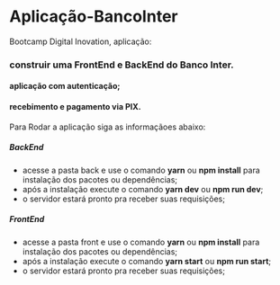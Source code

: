 # Aplicação-BancoInter

Bootcamp Digital Inovation, aplicação:

### construir uma FrontEnd e BackEnd do Banco Inter.

#### aplicação com autenticação;
#### recebimento e pagamento via PIX.

Para Rodar a aplicação siga as informaçãoes abaixo:
##### BackEnd
- acesse a pasta back e use o comando **yarn** ou **npm install** para instalação dos pacotes ou dependências;
- após a instalação execute o comando **yarn dev** ou **npm run dev**;
- o servidor estará pronto pra receber suas requisições;

##### FrontEnd
- acesse a pasta front e use o comando **yarn** ou **npm install** para instalação dos pacotes ou dependências;
- após a instalação execute o comando **yarn start** ou **npm run start**;
- o servidor estará pronto pra receber suas requisições;
